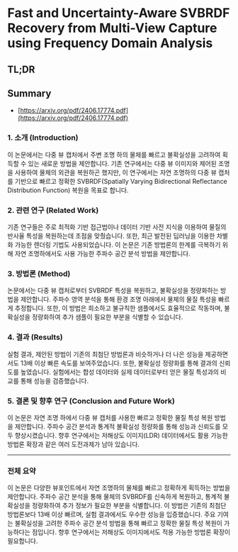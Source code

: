 # Fast and Uncertainty-Aware SVBRDF Recovery from Multi-View Capture using Frequency Domain Analysis
## TL;DR
## Summary
- [https://arxiv.org/pdf/2406.17774.pdf](https://arxiv.org/pdf/2406.17774.pdf)

### 1. 소개 (Introduction)

이 논문에서는 다중 뷰 캡처에서 주변 조명 하의 물체를 빠르고 불확실성을 고려하여 획득할 수 있는 새로운 방법을 제안합니다. 기존 연구에서는 다중 뷰 이미지와 제어된 조명을 사용하여 물체의 외관을 복원하곤 했지만, 이 연구에서는 자연 조명하의 다중 뷰 캡처를 기반으로 빠르고 정확한 SVBRDF(Spatially Varying Bidirectional Reflectance Distribution Function) 복원을 목표로 합니다.

### 2. 관련 연구 (Related Work)

기존 연구들은 주로 최적화 기반 접근법이나 데이터 기반 사전 지식을 이용하여 물질의 반사율 특성을 복원하는데 초점을 맞췄습니다. 또한, 최근 발전된 딥러닝을 이용한 차별화 가능한 렌더링 기법도 사용되었습니다. 이 논문은 기존 방법론의 한계를 극복하기 위해 자연 조명하에서도 사용 가능한 주파수 공간 분석 방법을 제안합니다.

### 3. 방법론 (Method)

논문에서는 다중 뷰 캡처로부터 SVBRDF 특성을 복원하고, 불확실성을 정량화하는 방법을 제안합니다. 주파수 영역 분석을 통해 환경 조명 아래에서 물체의 물질 특성을 빠르게 추정합니다. 또한, 이 방법은 희소하고 불규칙한 샘플에서도 효율적으로 작동하며, 불확실성을 정량화하여 추가 샘플이 필요한 부분을 식별할 수 있습니다.

### 4. 결과 (Results)

실험 결과, 제안된 방법이 기존의 최첨단 방법론과 비슷하거나 더 나은 성능을 제공하면서도 13배 이상 빠른 속도를 보여주었습니다. 또한, 불확실성 정량화를 통해 결과의 신뢰도를 높였습니다. 실험에서는 합성 데이터와 실제 데이터로부터 얻은 물질 특성과의 비교를 통해 성능을 검증했습니다.

### 5. 결론 및 향후 연구 (Conclusion and Future Work)

이 논문은 자연 조명 하에서 다중 뷰 캡처를 사용한 빠르고 정확한 물질 특성 복원 방법을 제안합니다. 주파수 공간 분석과 통계적 불확실성 정량화를 통해 성능과 신뢰도를 모두 향상시켰습니다. 향후 연구에서는 저해상도 이미지(LDR) 데이터에서도 활용 가능한 방법론 확장과 같은 여러 도전과제가 남아 있습니다.

---

### 전체 요약

이 논문은 다양한 뷰포인트에서 자연 조명하의 물체를 빠르고 정확하게 획득하는 방법을 제안합니다. 주파수 공간 분석을 통해 물체의 SVBRDF를 신속하게 복원하고, 통계적 불확실성을 정량화하여 추가 정보가 필요한 부분을 식별합니다. 이 방법은 기존의 최첨단 방법론보다 13배 이상 빠르며, 실험 결과에서도 우수한 성능을 입증했습니다. 주요 기여는 불확실성을 고려한 주파수 공간 분석 방법을 통해 빠르고 정확한 물질 특성 복원이 가능하다는 점입니다. 향후 연구에서는 저해상도 이미지에서도 적용 가능한 방법론 확장이 필요합니다.